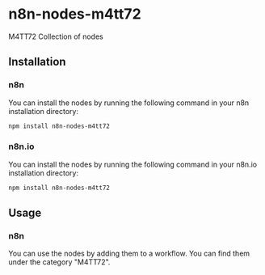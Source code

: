 # n8n-nodes-m4tt72

M4TT72 Collection of nodes

## Installation

### n8n

You can install the nodes by running the following command in your n8n installation directory:

```bash
npm install n8n-nodes-m4tt72
```

### n8n.io

You can install the nodes by running the following command in your n8n.io installation directory:

```bash
npm install n8n-nodes-m4tt72
```

## Usage

### n8n

You can use the nodes by adding them to a workflow. You can find them under the category "M4TT72".

